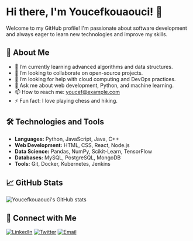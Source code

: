 # Hi there, I'm Youcefkouaouci! 👋

Welcome to my GitHub profile! I'm passionate about software development and always eager to learn new technologies and improve my skills.

## 🚀 About Me

- 🌱 I’m currently learning advanced algorithms and data structures.
- 👯 I’m looking to collaborate on open-source projects.
- 🤔 I’m looking for help with cloud computing and DevOps practices.
- 💬 Ask me about web development, Python, and machine learning.
- 📫 How to reach me: youcef@example.com
- ⚡ Fun fact: I love playing chess and hiking.

## 🛠️ Technologies and Tools

- **Languages:** Python, JavaScript, Java, C++
- **Web Development:** HTML, CSS, React, Node.js
- **Data Science:** Pandas, NumPy, Scikit-Learn, TensorFlow
- **Databases:** MySQL, PostgreSQL, MongoDB
- **Tools:** Git, Docker, Kubernetes, Jenkins

## 📈 GitHub Stats

![Youcefkouaouci's GitHub stats](https://github-readme-stats.vercel.app/api?username=Youcefkouaouci&show_icons=true&theme=radical)

## 🔗 Connect with Me

[![LinkedIn](https://img.shields.io/badge/LinkedIn-blue?style=flat-square&logo=linkedin&logoColor=white)](https://www.linkedin.com/in/youcefkouaouci)
[![Twitter](https://img.shields.io/badge/Twitter-blue?style=flat-square&logo=twitter&logoColor=white)](https://twitter.com/youcefkouaouci)
[![Email](https://img.shields.io/badge/Email-red?style=flat-square&logo=gmail&logoColor=white)](mailto:youcef@example.com)
